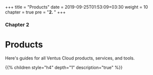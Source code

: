 +++
title = "Products"
date = 2019-09-25T01:53:09+03:30
weight = 10
chapter = true
pre = "<b>2. </b>"
+++
### Chapter 2
# Products
Here's guides for all Ventus Cloud products, services, and tools.

{{% children style="h4" depth="1" description="true" %}}